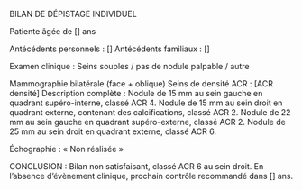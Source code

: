 BILAN DE DÉPISTAGE INDIVIDUEL

Patiente âgée de [] ans

Antécédents personnels : []
Antécédents familiaux : []

Examen clinique :
Seins souples / pas de nodule palpable / autre

Mammographie bilatérale (face + oblique)
Seins de densité ACR : [ACR densité]
Description complète : Nodule de 15 mm au sein gauche en quadrant supéro-interne, classé ACR 4. Nodule de 15 mm au sein droit en quadrant externe, contenant des calcifications, classé ACR 2. Nodule de 22 mm au sein gauche en quadrant supéro-externe, classé ACR 2. Nodule de 25 mm au sein droit en quadrant externe, classé ACR 6.

Échographie : « Non réalisée »

CONCLUSION :
Bilan non satisfaisant, classé ACR 6 au sein droit. En l’absence d’évènement clinique, prochain contrôle recommandé dans [] ans.
